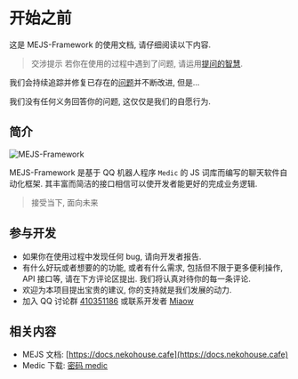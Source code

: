 # 开始之前

这是 MEJS-Framework 的使用文档, 请仔细阅读以下内容.

> 交涉提示
若你在使用的过程中遇到了问题, 请运用[提问的智慧](https://github.com/ryanhanwu/How-To-Ask-Questions-The-Smart-Way/blob/main/README-zh_CN.md).

我们会持续追踪并修复已存在的[问题](https://github.com/Miaow233/MEJS-Framework/issues)并不断改进, 但是...

我们没有任何义务回答你的问题, 这仅仅是我们的自愿行为.


## 简介

![MEJS-Framework](https://socialify.git.ci/Miaow233/MEJS-Framework/image?description=1&language=1&logo=https%3A%2F%2Fcdn.jsdelivr.net%2Fgh%2FMiaow233%2FMEJS-Framework%40main%2Fdocs%2F.vuepress%2Fpublic%2Fimages%2Flogo.png&name=1&owner=1&pattern=Charlie%20Brown&stargazers=1&theme=Light)

MEJS-Framework 是基于 QQ 机器人程序 `Medic` 的 JS 词库而编写的聊天软件自动化框架. 其丰富而简洁的接口相信可以使开发者能更好的完成业务逻辑.

> 接受当下, 面向未来

## 参与开发

- 如果你在使用过程中发现任何 bug, 请向开发者报告.
- 有什么好玩或者想要的的功能, 或者有什么需求, 包括但不限于更多便利操作, API 接口等, 请在下方评论区提出. 我们将认真对待你的每一条评论.
- 欢迎为本项目提出宝贵的建议, 你的支持就是我们发展的动力.
- 加入 QQ 讨论群 [410351186](https://jq.qq.com/?_wv=1027&k=DkfRxEhn) 或联系开发者 [Miaow](http://wpa.qq.com/msgrd?v=3&uin=1293865264&site=qq&menu=yes)

## 相关内容

- MEJS 文档: [https://docs.nekohouse.cafe](https://docs.nekohouse.cafe)
- Medic 下载: [密码 medic](https://wwi.lanzoui.com/b00os6baf)
